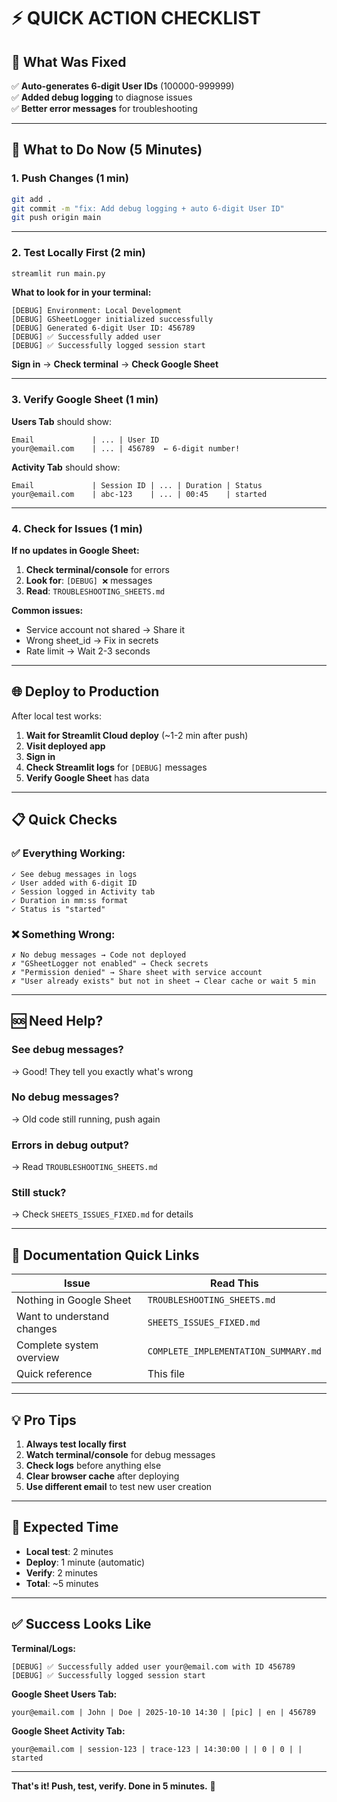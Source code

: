 # ⚡ QUICK ACTION CHECKLIST

## 🎯 What Was Fixed

✅ **Auto-generates 6-digit User IDs** (100000-999999)  
✅ **Added debug logging** to diagnose issues  
✅ **Better error messages** for troubleshooting

---

## 🚀 What to Do Now (5 Minutes)

### **1. Push Changes** (1 min)

```bash
git add .
git commit -m "fix: Add debug logging + auto 6-digit User ID"
git push origin main
```

---

### **2. Test Locally First** (2 min)

```bash
streamlit run main.py
```

**What to look for in your terminal:**
```
[DEBUG] Environment: Local Development
[DEBUG] GSheetLogger initialized successfully
[DEBUG] Generated 6-digit User ID: 456789
[DEBUG] ✅ Successfully added user
[DEBUG] ✅ Successfully logged session start
```

**Sign in** → **Check terminal** → **Check Google Sheet**

---

### **3. Verify Google Sheet** (1 min)

**Users Tab** should show:
```
Email             | ... | User ID
your@email.com    | ... | 456789  ← 6-digit number!
```

**Activity Tab** should show:
```
Email             | Session ID | ... | Duration | Status
your@email.com    | abc-123    | ... | 00:45    | started
```

---

### **4. Check for Issues** (1 min)

**If no updates in Google Sheet:**

1. **Check terminal/console** for errors
2. **Look for**: `[DEBUG] ❌` messages
3. **Read**: `TROUBLESHOOTING_SHEETS.md`

**Common issues:**
- Service account not shared → Share it
- Wrong sheet_id → Fix in secrets
- Rate limit → Wait 2-3 seconds

---

## 🌐 Deploy to Production

After local test works:

1. **Wait for Streamlit Cloud deploy** (~1-2 min after push)
2. **Visit deployed app**
3. **Sign in**
4. **Check Streamlit logs** for `[DEBUG]` messages
5. **Verify Google Sheet** has data

---

## 📋 Quick Checks

### ✅ Everything Working:
```
✓ See debug messages in logs
✓ User added with 6-digit ID
✓ Session logged in Activity tab
✓ Duration in mm:ss format
✓ Status is "started"
```

### ❌ Something Wrong:
```
✗ No debug messages → Code not deployed
✗ "GSheetLogger not enabled" → Check secrets
✗ "Permission denied" → Share sheet with service account
✗ "User already exists" but not in sheet → Clear cache or wait 5 min
```

---

## 🆘 Need Help?

### **See debug messages?**
→ Good! They tell you exactly what's wrong

### **No debug messages?**
→ Old code still running, push again

### **Errors in debug output?**
→ Read `TROUBLESHOOTING_SHEETS.md`

### **Still stuck?**
→ Check `SHEETS_ISSUES_FIXED.md` for details

---

## 📁 Documentation Quick Links

| Issue | Read This |
|-------|-----------|
| Nothing in Google Sheet | `TROUBLESHOOTING_SHEETS.md` |
| Want to understand changes | `SHEETS_ISSUES_FIXED.md` |
| Complete system overview | `COMPLETE_IMPLEMENTATION_SUMMARY.md` |
| Quick reference | This file |

---

## 💡 Pro Tips

1. **Always test locally first**
2. **Watch terminal/console** for debug messages  
3. **Check logs** before anything else
4. **Clear browser cache** after deploying
5. **Use different email** to test new user creation

---

## 🎯 Expected Time

- **Local test**: 2 minutes
- **Deploy**: 1 minute (automatic)
- **Verify**: 2 minutes
- **Total**: ~5 minutes

---

## ✅ Success Looks Like

**Terminal/Logs:**
```
[DEBUG] ✅ Successfully added user your@email.com with ID 456789
[DEBUG] ✅ Successfully logged session start
```

**Google Sheet Users Tab:**
```
your@email.com | John | Doe | 2025-10-10 14:30 | [pic] | en | 456789
```

**Google Sheet Activity Tab:**
```
your@email.com | session-123 | trace-123 | 14:30:00 | | 0 | 0 | | started
```

---

**That's it! Push, test, verify. Done in 5 minutes.** 🚀

